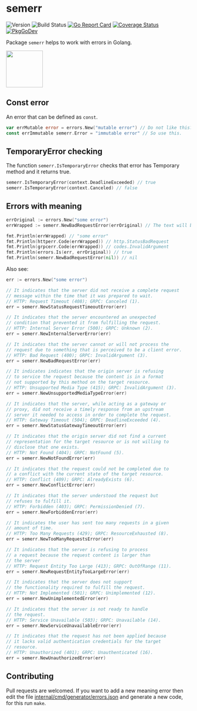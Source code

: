 <!-- File is generated by "github.com/hedhyw/semerr"; DO NOT EDIT. -->

# semerr

![Version](https://img.shields.io/github/v/tag/hedhyw/semerr)
![Build Status](https://github.com/hedhyw/semerr/actions/workflows/check.yml/badge.svg)
[![Go Report Card](https://goreportcard.com/badge/github.com/hedhyw/semerr)](https://goreportcard.com/report/github.com/hedhyw/semerr)
[![Coverage Status](https://coveralls.io/repos/github/hedhyw/semerr/badge.svg?branch=main)](https://coveralls.io/github/hedhyw/semerr?branch=main)
[![PkgGoDev](https://pkg.go.dev/badge/github.com/hedhyw/semerr)](https://pkg.go.dev/github.com/hedhyw/semerr?tab=doc)

Package `semerr` helps to work with errors in Golang.

<img alr="Go Bug" src="https://raw.githubusercontent.com/ashleymcnamara/gophers/master/GO_BUG.png" width="100px">

## Const error

An error that can be defined as `const`.

```go
var errMutable error = errors.New("mutable error") // Do not like this?
const errImmutable semerr.Error = "immutable error" // So use this.
```

## TemporaryError checking

The function `semerr.IsTemporaryError` checks that error has Temporary
method and it returns true.

```go
semerr.IsTemporaryError(context.DeadlineExceeded) // true
semerr.IsTemporaryError(context.Canceled) // false
```

## Errors with meaning

```go
errOriginal := errors.New("some error")
errWrapped := semerr.NewBadRequestError(errOriginal) // The text will be the same.

fmt.Println(errWrapped) // "some error"
fmt.Println(httperr.Code(errWrapped)) // http.StatusBadRequest
fmt.Println(grpcerr.Code(errWrapped)) // codes.InvalidArgument
fmt.Println(errors.Is(err, errOriginal)) // true
fmt.Println(semerr.NewBadRequestError(nil)) // nil
```

Also see:
```go
err := errors.New("some error")

// It indicates that the server did not receive a complete request
// message within the time that it was prepared to wait.
// HTTP: Request Timeout (408); GRPC: Canceled (1).
err = semerr.NewStatusRequestTimeoutError(err)

// It indicates that the server encountered an unexpected
// condition that prevented it from fulfilling the request.
// HTTP: Internal Server Error (500); GRPC: Unknown (2).
err = semerr.NewInternalServerError(err)

// It indicates that the server cannot or will not process the
// request due to something that is perceived to be a client error.
// HTTP: Bad Request (400); GRPC: InvalidArgument (3).
err = semerr.NewBadRequestError(err)

// It indicates indicates that the origin server is refusing
// to service the request because the content is in a format
// not supported by this method on the target resource.
// HTTP: Unsupported Media Type (415); GRPC: InvalidArgument (3).
err = semerr.NewUnsupportedMediaTypeError(err)

// It indicates that the server, while acting as a gateway or
// proxy, did not receive a timely response from an upstream
// server it needed to access in order to complete the request.
// HTTP: Gateway Timeout (504); GRPC: DeadlineExceeded (4).
err = semerr.NewStatusGatewayTimeoutError(err)

// It indicates that the origin server did not find a current
// representation for the target resource or is not willing to
// disclose that one exists.
// HTTP: Not Found (404); GRPC: NotFound (5).
err = semerr.NewNotFoundError(err)

// It indicates that the request could not be completed due to
// a conflict with the current state of the target resource.
// HTTP: Conflict (409); GRPC: AlreadyExists (6).
err = semerr.NewConflictError(err)

// It indicates that the server understood the request but
// refuses to fulfill it.
// HTTP: Forbidden (403); GRPC: PermissionDenied (7).
err = semerr.NewForbiddenError(err)

// It indicates the user has sent too many requests in a given
// amount of time.
// HTTP: Too Many Requests (429); GRPC: ResourceExhausted (8).
err = semerr.NewTooManyRequestsError(err)

// It indicates that the server is refusing to process
// a request because the request content is larger than
// the server 
// HTTP: Request Entity Too Large (413); GRPC: OutOfRange (11).
err = semerr.NewRequestEntityTooLargeError(err)

// It indicates that the server does not support
// the functionality required to fulfill the request.
// HTTP: Not Implemented (501); GRPC: Unimplemented (12).
err = semerr.NewUnimplementedError(err)

// It indicates that the server is not ready to handle
// the request.
// HTTP: Service Unavailable (503); GRPC: Unavailable (14).
err = semerr.NewServiceUnavailableError(err)

// It indicates that the request has not been applied because
// it lacks valid authentication credentials for the target
// resource.
// HTTP: Unauthorized (401); GRPC: Unauthenticated (16).
err = semerr.NewUnauthorizedError(err)
```

## Contributing

Pull requests are welcomed. If you want to add a new meaning error then
edit the file
[internal/cmd/generator/errors.json](internal/cmd/generator/errors.json)
and generate a new code, for this run `make`.
